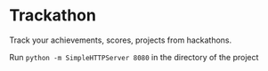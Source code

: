 Trackathon
==========

Track your achievements, scores, projects from hackathons.

Run `python -m SimpleHTTPServer 8080` in the directory of the project
